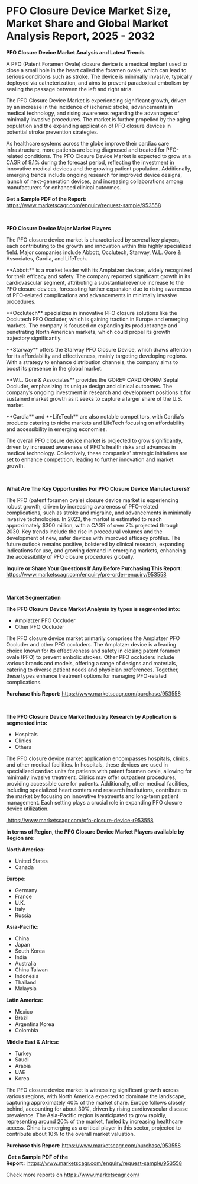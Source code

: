 <p><h1>PFO Closure Device Market Size, Market Share and Global Market Analysis Report, 2025 - 2032</h1></p><p><strong>PFO Closure Device Market Analysis and Latest Trends</strong></p>
<p><p>A PFO (Patent Foramen Ovale) closure device is a medical implant used to close a small hole in the heart called the foramen ovale, which can lead to serious conditions such as stroke. The device is minimally invasive, typically deployed via catheterization, and aims to prevent paradoxical embolism by sealing the passage between the left and right atria.</p><p>The PFO Closure Device Market is experiencing significant growth, driven by an increase in the incidence of ischemic stroke, advancements in medical technology, and rising awareness regarding the advantages of minimally invasive procedures. The market is further propelled by the aging population and the expanding application of PFO closure devices in potential stroke prevention strategies.</p><p>As healthcare systems across the globe improve their cardiac care infrastructure, more patients are being diagnosed and treated for PFO-related conditions. The PFO Closure Device Market is expected to grow at a CAGR of 9.1% during the forecast period, reflecting the investment in innovative medical devices and the growing patient population. Additionally, emerging trends include ongoing research for improved device designs, launch of next-generation devices, and increasing collaborations among manufacturers for enhanced clinical outcomes.</p></p>
<p><strong>Get a Sample PDF of the Report:&nbsp;</strong> <a href="https://www.marketscagr.com/enquiry/request-sample/953558?utm_campaign=3208&utm_medium=2&utm_source=Github&utm_content=ia&utm_term=07032025&utm_id=pfo-closure-device">https://www.marketscagr.com/enquiry/request-sample/953558</a></p>
<p>&nbsp;</p>
<p><strong>PFO Closure Device Major Market Players</strong></p>
<p><p>The PFO closure device market is characterized by several key players, each contributing to the growth and innovation within this highly specialized field. Major companies include Abbott, Occlutech, Starway, W.L. Gore & Associates, Cardia, and LifeTech.</p><p>**Abbott** is a market leader with its Amplatzer devices, widely recognized for their efficacy and safety. The company reported significant growth in its cardiovascular segment, attributing a substantial revenue increase to the PFO closure devices, forecasting further expansion due to rising awareness of PFO-related complications and advancements in minimally invasive procedures.</p><p>**Occlutech** specializes in innovative PFO closure solutions like the Occlutech PFO Occluder, which is gaining traction in Europe and emerging markets. The company is focused on expanding its product range and penetrating North American markets, which could propel its growth trajectory significantly.</p><p>**Starway** offers the Starway PFO Closure Device, which draws attention for its affordability and effectiveness, mainly targeting developing regions. With a strategy to enhance distribution channels, the company aims to boost its presence in the global market.</p><p>**W.L. Gore & Associates** provides the GORE® CARDIOFORM Septal Occluder, emphasizing its unique design and clinical outcomes. The company’s ongoing investment in research and development positions it for sustained market growth as it seeks to capture a larger share of the U.S. market.</p><p>**Cardia** and **LifeTech** are also notable competitors, with Cardia's products catering to niche markets and LifeTech focusing on affordability and accessibility in emerging economies.</p><p>The overall PFO closure device market is projected to grow significantly, driven by increased awareness of PFO's health risks and advances in medical technology. Collectively, these companies' strategic initiatives are set to enhance competition, leading to further innovation and market growth.</p></p>
<p>&nbsp;</p>
<p><strong>What Are The Key Opportunities For PFO Closure Device Manufacturers?</strong></p>
<p><p>The PFO (patent foramen ovale) closure device market is experiencing robust growth, driven by increasing awareness of PFO-related complications, such as stroke and migraine, and advancements in minimally invasive technologies. In 2023, the market is estimated to reach approximately $300 million, with a CAGR of over 7% projected through 2030. Key trends include the rise in procedural volumes and the development of new, safer devices with improved efficacy profiles. The future outlook remains positive, bolstered by clinical research, expanding indications for use, and growing demand in emerging markets, enhancing the accessibility of PFO closure procedures globally.</p></p>
<p><strong>Inquire or Share Your Questions If Any Before Purchasing This Report:</strong> <a href="https://www.marketscagr.com/enquiry/pre-order-enquiry/953558?utm_campaign=3208&utm_medium=2&utm_source=Github&utm_content=ia&utm_term=07032025&utm_id=pfo-closure-device">https://www.marketscagr.com/enquiry/pre-order-enquiry/953558</a></p>
<p>&nbsp;</p>
<p><strong>Market Segmentation</strong></p>
<p><strong>The PFO Closure Device Market Analysis by types is segmented into:</strong></p>
<p><ul><li>Amplatzer PFO Occluder</li><li>Other PFO Occluder</li></ul></p>
<p><p>The PFO closure device market primarily comprises the Amplatzer PFO Occluder and other PFO occluders. The Amplatzer device is a leading choice known for its effectiveness and safety in closing patent foramen ovale (PFO) to prevent embolic strokes. Other PFO occluders include various brands and models, offering a range of designs and materials, catering to diverse patient needs and physician preferences. Together, these types enhance treatment options for managing PFO-related complications.</p></p>
<p><strong>Purchase this Report:&nbsp;</strong><a href="https://www.marketscagr.com/purchase/953558?utm_campaign=3208&utm_medium=2&utm_source=Github&utm_content=ia&utm_term=07032025&utm_id=pfo-closure-device">https://www.marketscagr.com/purchase/953558</a></p>
<p>&nbsp;</p>
<p><strong>The PFO Closure Device Market Industry Research by Application is segmented into:</strong></p>
<p><ul><li>Hospitals</li><li>Clinics</li><li>Others</li></ul></p>
<p><p>The PFO closure device market application encompasses hospitals, clinics, and other medical facilities. In hospitals, these devices are used in specialized cardiac units for patients with patent foramen ovale, allowing for minimally invasive treatment. Clinics may offer outpatient procedures, providing accessible care for patients. Additionally, other medical facilities, including specialized heart centers and research institutions, contribute to the market by focusing on innovative treatments and long-term patient management. Each setting plays a crucial role in expanding PFO closure device utilization.</p></p>
<p><a href="https://www.marketscagr.com/pfo-closure-device-r953558?utm_campaign=3208&utm_medium=2&utm_source=Github&utm_content=ia&utm_term=07032025&utm_id=pfo-closure-device">&nbsp;https://www.marketscagr.com/pfo-closure-device-r953558</a></p>
<p><strong>In terms of Region, the PFO Closure Device Market Players available by Region are:</strong></p>
<p>
    <p> <strong> North America: </strong>
        <ul>
            <li>United States</li>
            <li>Canada</li>
        </ul>
        </p> 
    <p> <strong> Europe: </strong>
        <ul>
            <li>Germany</li>
            <li>France</li>
            <li>U.K.</li>
            <li>Italy</li>
            <li>Russia</li>
        </ul>
        </p> 
    <p> <strong> Asia-Pacific: </strong>
        <ul>
            <li>China</li>
            <li>Japan</li>
            <li>South Korea</li>
            <li>India</li>
            <li>Australia</li>
            <li>China Taiwan</li>
            <li>Indonesia</li>
            <li>Thailand</li>
            <li>Malaysia</li>
        </ul>
        </p> 
    <p> <strong> Latin America: </strong>
        <ul>
            <li>Mexico</li>
            <li>Brazil</li>
            <li>Argentina Korea</li>
            <li>Colombia</li>
        </ul>
        </p> 
    <p> <strong> Middle East & Africa: </strong>
        <ul>
            <li>Turkey</li>
            <li>Saudi</li>
            <li>Arabia</li>
            <li>UAE</li>
            <li>Korea</li>
        </ul>
    </p>
    </p>
<p><p>The PFO closure device market is witnessing significant growth across various regions, with North America expected to dominate the landscape, capturing approximately 40% of the market share. Europe follows closely behind, accounting for about 30%, driven by rising cardiovascular disease prevalence. The Asia-Pacific region is anticipated to grow rapidly, representing around 20% of the market, fueled by increasing healthcare access. China is emerging as a critical player in this sector, projected to contribute about 10% to the overall market valuation.</p></p>
<p><strong>Purchase this Report: </strong><a href="https://www.marketscagr.com/purchase/953558?utm_campaign=3208&utm_medium=2&utm_source=Github&utm_content=ia&utm_term=07032025&utm_id=pfo-closure-device">https://www.marketscagr.com/purchase/953558</a></p>
<p>&nbsp;<strong>Get a Sample PDF of the Report:&nbsp;&nbsp;</strong><a href="https://www.marketscagr.com/enquiry/request-sample/953558?utm_campaign=3208&utm_medium=2&utm_source=Github&utm_content=ia&utm_term=07032025&utm_id=pfo-closure-device">https://www.marketscagr.com/enquiry/request-sample/953558</a></p>
<p><strong></strong></p>
<p>Check more reports on <a href="https://www.marketscagr.com/?utm_campaign=3208&utm_medium=2&utm_source=Github&utm_content=ia&utm_term=07032025&utm_id=pfo-closure-device">https://www.marketscagr.com/</a></p>